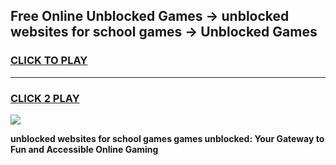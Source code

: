 
## Free Online Unblocked Games → unblocked websites for school games → Unblocked Games
<h3>
<a href="https://premium.freeplayer.one?title=unblocked_websites_for_school_games&ref=21F">CLICK TO PLAY</a></h3>
<hr>

<h3>
<a href="https://premium.freeplayer.one?title=unblocked_websites_for_school_games&ref=21F">CLICK 2 PLAY</a>
  
</h3>

<a href="https://premium.freeplayer.one?title=unblocked_websites_for_school_games&ref=21F/"><img src="https://clearcache.store/games.png"></a>


**unblocked websites for school games games unblocked: Your Gateway to Fun and Accessible Online Gaming**
